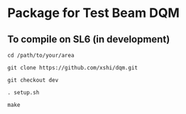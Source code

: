 # Package for Test Beam DQM


## To compile on SL6 (in development) 

	cd /path/to/your/area

	git clone https://github.com/xshi/dqm.git 

	git checkout dev

	. setup.sh

	make 




